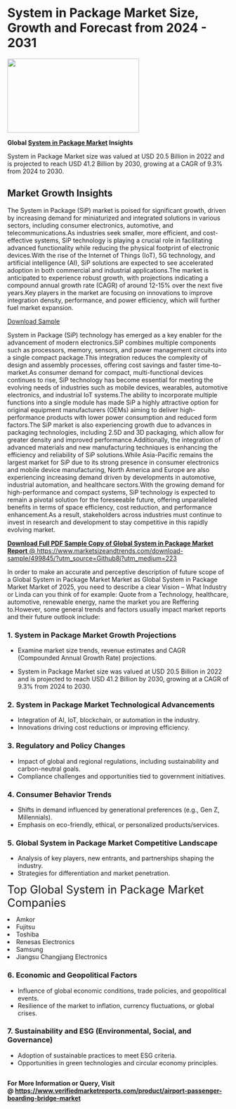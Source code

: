 <H1>System in Package Market Size, Growth and Forecast from 2024 - 2031</H1><img class="aligncenter size-medium wp-image-584254" src="https://thirdeyenews.in/wp-content/uploads/2024/09/Global-Market-Research-300x168.jpeg" alt="" width="300" height="168" /><p><strong>Global&nbsp;<a href="https://www.marketsizeandtrends.com/download-sample/499845/?utm_source=Github8j?utm_medium=223">System in Package Market</a> Insights</strong></p><p>System in Package Market size was valued at USD 20.5 Billion in 2022 and is projected to reach USD 41.2 Billion by 2030, growing at a CAGR of 9.3% from 2024 to 2030.</p><p><h2>Market Growth Insights</h2> <p>The System in Package (SiP) market is poised for significant growth, driven by increasing demand for miniaturized and integrated solutions in various sectors, including consumer electronics, automotive, and telecommunications.As industries seek smaller, more efficient, and cost-effective systems, SiP technology is playing a crucial role in facilitating advanced functionality while reducing the physical footprint of electronic devices.With the rise of the Internet of Things (IoT), 5G technology, and artificial intelligence (AI), SiP solutions are expected to see accelerated adoption in both commercial and industrial applications.The market is anticipated to experience robust growth, with projections indicating a compound annual growth rate (CAGR) of around 12-15% over the next five years.Key players in the market are focusing on innovations to improve integration density, performance, and power efficiency, which will further fuel market expansion.</p> <p><a href="#">Download Sample</a></p> <p>System in Package (SiP) technology has emerged as a key enabler for the advancement of modern electronics.SiP combines multiple components such as processors, memory, sensors, and power management circuits into a single compact package.This integration reduces the complexity of design and assembly processes, offering cost savings and faster time-to-market.As consumer demand for compact, multi-functional devices continues to rise, SiP technology has become essential for meeting the evolving needs of industries such as mobile devices, wearables, automotive electronics, and industrial IoT systems.The ability to incorporate multiple functions into a single module has made SiP a highly attractive option for original equipment manufacturers (OEMs) aiming to deliver high-performance products with lower power consumption and reduced form factors.The SiP market is also experiencing growth due to advances in packaging technologies, including 2.5D and 3D packaging, which allow for greater density and improved performance.Additionally, the integration of advanced materials and new manufacturing techniques is enhancing the efficiency and reliability of SiP solutions.While Asia-Pacific remains the largest market for SiP due to its strong presence in consumer electronics and mobile device manufacturing, North America and Europe are also experiencing increasing demand driven by developments in automotive, industrial automation, and healthcare sectors.With the growing demand for high-performance and compact systems, SiP technology is expected to remain a pivotal solution for the foreseeable future, offering unparalleled benefits in terms of space efficiency, cost reduction, and performance enhancement.As a result, stakeholders across industries must continue to invest in research and development to stay competitive in this rapidly evolving market.</p> <p><a href="#"></p><p><span class=""><strong>Download Full PDF Sample Copy of Global System in Package Market Report</strong> @ <a href="https://www.marketsizeandtrends.com/download-sample/499845/?utm_source=Github8j?utm_medium=223" target="_blank">https://www.marketsizeandtrends.com/download-sample/499845/?utm_source=Github8j?utm_medium=223</a></span></p><p>In order to make an accurate and perceptive description of future scope of a Global&nbsp;System in Package Market Market as Global&nbsp;System in Package Market Market of 2025, you need to describe a clear Vision &ndash; What Industry or Linda can you think of for example: Quote from a Technology, healthcare, automotive, renewable energy, name the market you are Reffering to.However, some general trends and factors usually impact market reports and their future outlook include:</p><h3>1.&nbsp;<strong>System in Package Market Growth Projections</strong></h3><ul><li>Examine market size trends, revenue estimates and CAGR (Compounded Annual Growth Rate) projections.</li><li><p>System in Package Market size was valued at USD 20.5 Billion in 2022 and is projected to reach USD 41.2 Billion by 2030, growing at a CAGR of 9.3% from 2024 to 2030.</p></li></ul><h3>2.&nbsp;<strong>System in Package Market Technological Advancements</strong></h3><ul><li>Integration of AI, IoT, blockchain, or automation in the industry.</li><li>Innovations driving cost reductions or improving efficiency.</li></ul><h3>3.&nbsp;<strong>Regulatory and Policy Changes</strong></h3><ul><li>Impact of global and regional regulations, including sustainability and carbon-neutral goals.</li><li>Compliance challenges and opportunities tied to government initiatives.</li></ul><h3>4.&nbsp;<strong>Consumer Behavior Trends</strong></h3><ul><li>Shifts in demand influenced by generational preferences (e.g., Gen Z, Millennials).</li><li>Emphasis on eco-friendly, ethical, or personalized products/services.</li></ul><h3>5.&nbsp;<strong>Global System in Package Market Competitive Landscape</strong></h3><ul><li>Analysis of key players, new entrants, and partnerships shaping the industry.</li><li>Strategies for differentiation and market penetration.</li></ul><p data-pm-slice="1 1 []"><span style="color: inherit; font-family: inherit; font-size: 25px;">Top Global System in Package Market Companies</span></p><div class="" data-test-id=""><p><li>Amkor</li><li> Fujitsu</li><li> Toshiba</li><li> Renesas Electronics</li><li> Samsung</li><li> Jiangsu Changjiang Electronics</li></p></div><h3>6.&nbsp;<strong>Economic and Geopolitical Factors</strong></h3><ul><li>Influence of global economic conditions, trade policies, and geopolitical events.</li><li>Resilience of the market to inflation, currency fluctuations, or global crises.</li></ul><h3>7.&nbsp;<strong>Sustainability and ESG (Environmental, Social, and Governance)</strong></h3><ul><li>Adoption of sustainable practices to meet ESG criteria.</li><li>Opportunities in green technologies and circular economy principles.</li></ul><h2><strong style="font-size: 14px;">For More Information or Query, Visit @&nbsp;</strong><a style="background-color: #ffffff; font-size: 14px;" href="https://www.marketsizeandtrends.com/report/system-in-package-market/" target="_blank">https://www.verifiedmarketreports.com/product/airport-passenger-boarding-bridge-market</a></h2>
